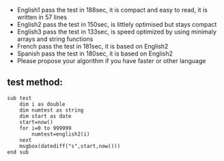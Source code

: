 - English1 pass the test in 188sec, it is compact and easy to read, it is written in 57 lines
- English2 pass the test in 150sec, is littlely optimised but stays compact
- English3 pass the test in 133sec, is speed optimized by using minimaly arrays and string functions
- French pass the test in 181sec, it is based on English2
- Spanish pass the test in 180sec, it is based on English2
- Please propose your algorithm if you have faster or other language

## test method:
 
```
sub test
	dim i as double
	dim numtest as string
	dim start as date
	start=now()
	for i=0 to 999999
		numtest=english2(i)
	next
	msgbox(datediff("s",start,now()))
end sub
```
